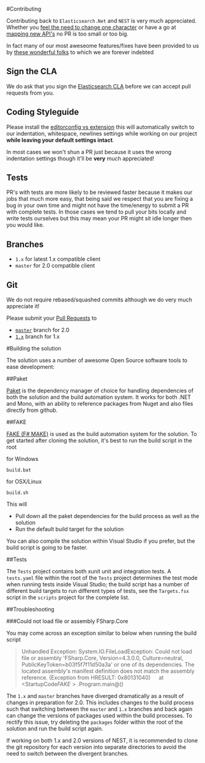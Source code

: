 #Contributing

Contributing back to `Elasticsearch.Net` and `NEST` is very much appreciated. 
Whether you [feel the need to change one character](https://github.com/elasticsearch/elasticsearch-net/pull/536) or have a go at 
[mapping new API's](http://github.com/elasticsearch/elasticsearch-net/pull/376) no PR is too small or too big. 

In fact many of our most aweseome features/fixes have been provided to us by [these wonderful folks](https://github.com/elasticsearch/elasticsearch-net/graphs/contributors) to which we are forever indebted 

## Sign the CLA

We do ask that you sign the [Elasticsearch CLA](http://www.elasticsearch.org/contributor-agreement/) before we can accept pull requests from you. 

## Coding Styleguide

Please install the [editorconfig vs extension](https://visualstudiogallery.msdn.microsoft.com/c8bccfe2-650c-4b42-bc5c-845e21f96328)
this will automatically switch to our indentation, whitespace, newlines settings while working on our project
**while leaving your default settings intact**.

In most cases we won't shun a PR just because it uses the wrong indentation settings though it'll be **very** much appreciated!

## Tests

PR's with tests are more likely to be reviewed faster because it makes our jobs that much more easy, that being said
we respect that you are fixing a bug in your own time and might not have the time/energy to submit a PR with complete tests. 
In those cases we tend to pull your bits locally and write tests ourselves but this may mean your PR might sit idle longer then you would like.

## Branches

- `1.x` for latest 1.x compatible client
- `master` for 2.0 compatible client

## Git

We do not require rebased/squashed commits although we do very much appreciate it! 

Please submit your [Pull Requests](https://help.github.com/articles/creating-a-pull-request/) to 

- [`master`](https://github.com/elastic/elasticsearch-net/tree/master) branch for 2.0
- [`1.x`](https://github.com/elastic/elasticsearch-net/tree/1.x) branch for 1.x

#Building the solution

The solution uses a number of awesome Open Source software tools to ease development:

##Paket

[Paket](https://fsprojects.github.io/Paket/) is the dependency manager of choice for handling dependencies of both the solution and the build automation system. It works for both .NET and Mono, with an ability to reference packages from Nuget and also files directly from github.

##FAKE

[FAKE (F# MAKE)](http://fsharp.github.io/FAKE/) is used as the build automation system for the solution. To get started after cloning the solution, it's best to run the build script in the root

for Windows 

```
build.bat
```

for OSX/Linux

```
build.sh
```

This will

- Pull down all the paket dependencies for the build process as well as the solution
- Run the default build target for the solution

You can also compile the solution within Visual Studio if you prefer, but the build script is going to be faster.

##Tests

The `Tests` project contains both xunit unit and integration tests. A `tests.yaml` file within the root of the `Tests` project determines the test mode when running tests inside Visual Studio; the build script has a number of different build targets to run different types of tests, see the `Targets.fsx` script in the `scripts` project for the complete list.

##Troubleshooting

###Could not load file or assembly FSharp.Core

You may come across an exception similar to below when running the build script

>Unhandled Exception: System.IO.FileLoadException: Could not load file or assembly 'FSharp.Core, Version=4.3.0.0, Culture=neutral, PublicKeyToken=b03f5f7f11d50a3a' or one of its dependencies. The located assembly's manifest definition does not match the assembly reference. (Exception from HRESULT: 0x80131040)
   at <StartupCode$FAKE>.$Program.main@()

The `1.x` and `master` branches have diverged dramatically as a result of changes in preparation for 2.0. This includes changes to the build process such that switching between the `master` and `1.x` branches and back again can change the versions of packages used within the build processes. To rectify this issue, try deleting the `packages` folder within the root of the solution and run the build script again.

If working on both 1.x and 2.0 versions of NEST, it is recommended to clone the git repository for each version into separate directories to avoid the need to switch between the divergent branches.


